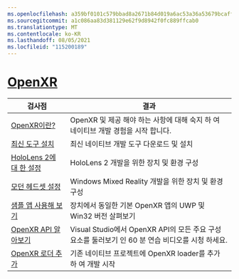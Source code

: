 ```yaml
---
ms.openlocfilehash: a359bf0101c579bbad8a2671b84d019a6ac53a36a53679bcaff5774694901850
ms.sourcegitcommit: a1c086aa83d381129e62f9d8942f0fc889ffcab0
ms.translationtype: MT
ms.contentlocale: ko-KR
ms.lasthandoff: 08/05/2021
ms.locfileid: "115200189"
---
```

# <a name="openxr"></a>[OpenXR](#tab/openxr)

|  검사점  |  결과  |
| --- | --- |
| [OpenXR이란?](../native/openxr.md) | OpenXR 및 제공 해야 하는 사항에 대해 숙지 하 여 네이티브 개발 경험을 시작 합니다. |
| [최신 도구 설치](../install-the-tools.md) | 최신 네이티브 개발 도구 다운로드 및 설치 |
| [HoloLens 2에 대 한 설정](../native/openxr-getting-started.md#getting-started-with-openxr-for-hololens-2) | HoloLens 2 개발을 위한 장치 및 환경 구성 |
| [모던 헤드셋 설정](../native/openxr-getting-started.md#getting-started-with-openxr-for-windows-mixed-reality-headsets) | Windows Mixed Reality 개발을 위한 장치 및 환경 구성 |
| [샘플 앱 사용해 보기](../native/openxr-getting-started.md#building-a-sample-openxr-app) | 장치에서 동일한 기본 OpenXR 앱의 UWP 및 Win32 버전 살펴보기 |
| [OpenXR API 알아보기](../native/openxr-getting-started.md#learning-the-openxr-api) | Visual Studio에서 OpenXR API의 모든 주요 구성 요소를 둘러보기 인 60 분 연습 비디오를 시청 하세요. |
| [OpenXR 로더 추가](../native/openxr-getting-started.md#integrate-the-openxr-loader-into-a-project) | 기존 네이티브 프로젝트에 OpenXR loader를 추가 하 여 개발 시작 |

<!--
# [WinRT (Legacy)](#tab/winrt)

|  Checkpoint  |  Outcome  |
| --- | --- |
| [Create a UWP app](../creating-a-holographic-directx-project.md) | Build a new Universal Windows Platform holographic app from scratch |
| [Create a Win32 app](../creating-a-holographic-directx-project.md#creating-a-win32-project) | Build a new Win32 holographic app from scratch |
| [Get a HolographicSpace](../getting-a-holographicspace.md) | Control immersive rendering, provide camera data, and access the spatial reasoning APIs |
| [Render in DirectX](../rendering-in-directx.md) | Reason about the position and orientation of one or more observers of a holographic scene as predicted by the system |
| [Coordinate systems in DirectX](../coordinate-systems-in-directx.md) | Explore the basis of spatial understanding offered by Windows Mixed Reality APIs. |
-->




